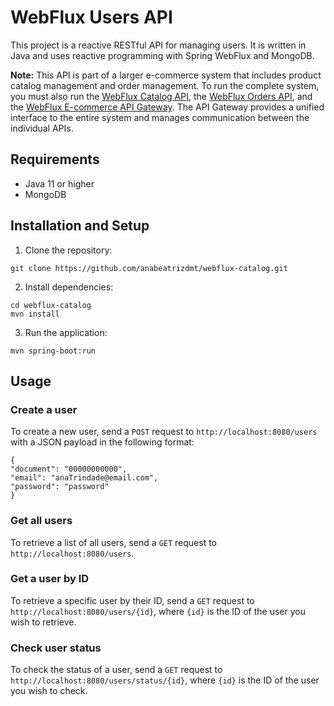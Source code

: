 # WebFlux Users API

This project is a reactive RESTful API for managing users. It is written in Java and uses reactive programming with Spring WebFlux and MongoDB.

**Note:** This API is part of a larger e-commerce system that includes product catalog management and order management. To run the complete system, you must also run the [WebFlux Catalog API](https://github.com/anabeatrizdmt/webflux-catalog), the [WebFlux Orders API](https://github.com/anabeatrizdmt/webflux-orders), and the [WebFlux E-commerce API Gateway](https://github.com/anabeatrizdmt/webflux-ecommerce-api-gateway). The API Gateway provides a unified interface to the entire system and manages communication between the individual APIs.

## Requirements

- Java 11 or higher
- MongoDB

## Installation and Setup

1. Clone the repository:

```
git clone https://github.com/anabeatrizdmt/webflux-catalog.git
```

2. Install dependencies:

```
cd webflux-catalog
mvn install
```

3. Run the application:

```
mvn spring-boot:run
```


## Usage

### Create a user

To create a new user, send a `POST` request to `http://localhost:8080/users` with a JSON payload in the following format:

```
{
"document": "00000000000",
"email": "anaTrindade@email.com",
"password": "password"
}
```

### Get all users

To retrieve a list of all users, send a `GET` request to `http://localhost:8080/users`.

### Get a user by ID

To retrieve a specific user by their ID, send a `GET` request to `http://localhost:8080/users/{id}`, where `{id}` is the ID of the user you wish to retrieve.

### Check user status

To check the status of a user, send a `GET` request to `http://localhost:8080/users/status/{id}`, where `{id}` is the ID of the user you wish to check.

